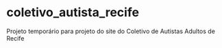 # coletivo_autista_recife
Projeto temporário para projeto do site do Coletivo de Autistas Adultos de Recife
